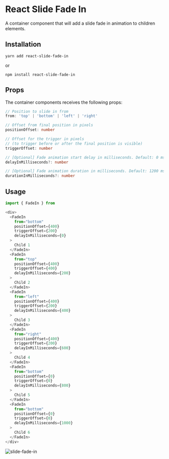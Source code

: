 # React Slide Fade In

A container component that will add a slide fade in animation to children elements.

## Installation

`yarn add react-slide-fade-in`

or

`npm install react-slide-fade-in`

## Props

The container components receives the following props:
```typescript
// Position to slide in from
from: 'top' | 'bottom' | 'left' | 'right' 

// Offset from final position in pixels
positionOffset: number

// Offset for the trigger in pixels 
// (to trigger before or after the final position is visible)
triggerOffset: number

// [Optional] Fade animation start delay in milliseconds. Default: 0 ms
delayInMilliseconds?: number

// [Optional] Fade animation duration in milliseconds. Default: 1200 ms
durationInMilliseconds?: number
```

## Usage

```typescript
import { FadeIn } from 

<div>
  <FadeIn 
    from="bottom"
    positionOffset={400}
    triggerOffset={200}
    delayInMilliseconds={0}
  >
    Child 1
  </FadeIn>
  <FadeIn
    from="top"
    positionOffset={400}
    triggerOffset={400}
    delayInMilliseconds={200}
  >
    Child 2
  </FadeIn>
  <FadeIn
    from="left"
    positionOffset={400}
    triggerOffset={200}
    delayInMilliseconds={400}
  >
    Child 3
  </FadeIn>
  <FadeIn
    from="right"
    positionOffset={400}
    triggerOffset={200}
    delayInMilliseconds={600}
  >
    Child 4
  </FadeIn>
  <FadeIn
    from="bottom"
    positionOffset={0}
    triggerOffset={0}
    delayInMilliseconds={800}
  >
    Child 5
  </FadeIn>
  <FadeIn
    from="bottom"
    positionOffset={0}
    triggerOffset={0}
    delayInMilliseconds={1000}
  >
    Child 6
  </FadeIn>
</div>
```
![slide-fade-in](https://user-images.githubusercontent.com/8275052/154869937-6a9d163b-e8b7-4db2-b729-24457d428ac8.gif)
